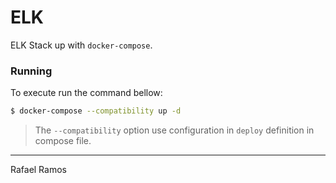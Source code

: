 # ELK 

ELK Stack up with `docker-compose`.

### Running

To execute run the command bellow:

```bash
$ docker-compose --compatibility up -d
```


> The `--compatibility` option use configuration in `deploy` definition in compose file.

----
Rafael Ramos